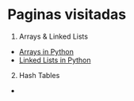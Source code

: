 # Paginas visitadas

1. Arrays & Linked Lists

- [Arrays in Python](https://www.edureka.co/blog/arrays-in-python/)
- [Linked Lists in Python](https://realpython.com/linked-lists-python/)

2. Hash Tables

- 